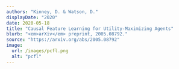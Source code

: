 ```yaml
---
authors: "Kinney, D. & Watson, D."
displayDate: "2020"
date: 2020-05-18
title: "Causal Feature Learning for Utility-Maximizing Agents"
blurb: "<em>arXiv</em> preprint, 2005.08792."
source: "https://arxiv.org/abs/2005.08792"
image:
  url: /images/pcfl.png
  alt: "pcfl"
---
```

